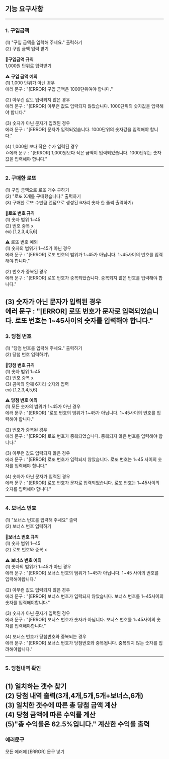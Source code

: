 ## 기능 요구사항

---

### 1. 구입금액

(1) "구입 금액을 입력해 주세요." 출력하기\
(2) 구입 금액 입력 받기

📍**구입금액 규칙**\
1,000원 단위로 입력받기 

⚠️ **구입 금액 예외**\
(1) 1,000 단위가 아닌 경우\
에러 문구 : "[ERROR] 구입 금액은 1000단위여야 합니다."

(2) 아무런 값도 입력되지 않은 경우\
에러 문구 : "[ERROR] 아무런 값도 입력되지 않았습니다. 1000단위의 숫자값을 입력해야 합니다."

(3) 숫자가 아닌 문자가 입려된 경우\
에러 문구 : "[ERROR] 문자가 입력되었습니다. 1000단위의 숫자값을 입력해야 합니다."

(4) 1,000원 보다 작은 수가 입력된 경우\
ㅇ에러 문구 : "[ERROR] 1,000원보다 작은 금액이 입력되었습니다. 1000단위는 숫자값을 입력해야 합니다."

---
### 2. 구매한 로또
(1) 구입 금액으로 로또 개수 구하기\
(2) "로또 X개를 구매했습니다." 출력하기\
(3) 구매한 로또 수만큼 랜덤으로 생성된 6자리 숫자 한 줄씩 출력하기\

📍**로또 번호 규칙**\
(1) 숫자 범위 1~45\
(2) 번호 중복 x\
ex) [1,2,3,4,5,6]

⚠️ 로또 번호 예외\
(1) 숫자의 범위가 1~45가 아닌 경우\
에러 문구 : "[ERROR] 로또 번호의 범위가 1~45가 아닙니다. 1~45사이의 번호를 입력해야 합니다."

(2) 번호가 중복된 경우\
에러 문구 : "[ERROR] 로또 번호가 중복되었습니다. 중복되지 않은 번호를 입력해야 합니다."

(3) 숫자가 아닌 문자가 입력된 경우\
에러 문구 : "[ERROR] 로또 번호가 문자로 입력되었습니다. 로또 번호는 1~45사이의 숫자를 입력해야 합니다."
---
### 3. 당첨 번호
(1) "당첨 번호를 입력해 주세요." 출력하기\
(2) 당첨 번호 입력하기\

📍**당첨 번호 규칙**\
(1) 숫자 범위 1~45\
(2) 번호 중복 x\
(3) 콤마와 함께 6자리 숫자와 입력\
ex) [1,2,3,4,5,6]

⚠️ **당첨 번호 예외**\
(1) 모든 숫자의 범위가 1~45가 아닌 경우\
에러 문구 : "[ERROR] "로또 번호의 범위가 1~45가 아닙니다. 1~45사이의 번호를 입력해야 합니다."

(2) 번호가 중복된 경우\
에러 문구 : "[ERROR] 로또 번호가 중복되었습니다. 중복되지 않은 번호를 입력해야 합니다."

(3) 아무런 값도 입력되지 않은 경우\
에러 문구 : "[ERROR] 로또 번호가 입력되지 않았습니다. 로또 번호는 1~45 사이의 숫자를 입력해야 합니다."

(4) 숫자가 아닌 문자가 입력된 경우\
에러 문구 : "[ERROR] 로또 번호가 문자로 입력되었습니다. 로또 번호는 1~45사이의 숫자를 입력해야 합니다."

---
### 4. 보너스 번호
(1) "보너스 번호를 입력해 주세요" 출력\
(2) 보너스 번호 입력하기


📍**보너스 번호 규칙**\
(1) 숫자 범위 1~45\
(2) 로또 번호와 중복 x

⚠️ **보너스 번호 예외**\
(1) 숫자의 범위가 1~45가 아닌 경우\
에러 문구 : "[ERROR] 보너스 번호의 범위가 1~45가 아닙니다. 1~45 사이의 번호를 입력해야합니다."

(2) 아무런 값도 입력되지 않은 경우\
에러 문구 : "[ERROR] 보너스 번호가 입력되지 않았습니다. 보너스 번호를 1~45사이의 숫자를 입력해야합니다."

(3) 숫자가 아닌 문자가 입력된 경우\
에러 문구 : "[ERROR] 보너스 번호가 숫자가 아닙니다. 보너스 번호를 1~45사이의 숫자를 입력해야합니다."

(4) 보너스 번호가 당첨번호와 중복되는 경우\
에러 문구 : "[ERROR] 보너스 번호가 당첨번호와 중복됩니다. 중복되지 않는 숫자를 입려해야합니다."

---
### 5. 당첨내역 확인
(1) 일치하는 갯수 찾기\
(2) 당첨 내역 출력(3개,4개,5개,5개+보너스,6개)\
(3) 일치한 갯수에 따른 총 당첨 금액 계산\
(4) 당첨 금액에 따른 수익률 계산\
(5)"총 수익률은 62.5%입니다." 계산한 수익률 출력
---

###  에러문구
모든 에러에 [ERROR] 문구 넣기